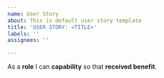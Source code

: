 ```yaml
---
name: User Story
about: This is default user story template
title: 'USER STORY: <TITLE>'
labels: ''
assignees: ''

---
```


As a **role** I can **capability** so that **received benefit**.
